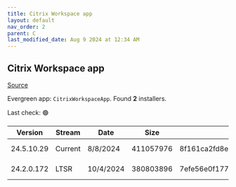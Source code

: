 ```yaml
---
title: Citrix Workspace app
layout: default
nav_order: 2
parent: C
last_modified_date: Aug 9 2024 at 12:34 AM
---
```


## Citrix Workspace app

[Source](https://www.citrix.com/downloads/workspace-app/)

Evergreen app: `CitrixWorkspaceApp`. Found **2** installers.

Last check: 🟢

| Version    | Stream  | Date      | Size      | Hash                                                             | URI                                                                                                                                                                                                            |
| ---------- | ------- | --------- | --------- | ---------------------------------------------------------------- | -------------------------------------------------------------------------------------------------------------------------------------------------------------------------------------------------------------- |
| 24.5.10.29 | Current | 8/8/2024  | 411057976 | 8f161ca2fd8e6b8911f730f1404baccbfe7a3e0db7416a07fe9de165fd39666e | [https://downloadplugins.citrix.com/ReceiverUpdates/Prod/Receiver/Win/CitrixWorkspaceApp24.5.10.29.exe](https://downloadplugins.citrix.com/ReceiverUpdates/Prod/Receiver/Win/CitrixWorkspaceApp24.5.10.29.exe) |
| 24.2.0.172 | LTSR    | 10/4/2024 | 380803896 | 7efe56e0f177cf9de336fa48daa8b6461080909fd37f7d550fd4f313221091b8 | [https://downloadplugins.citrix.com/ReceiverUpdates/Prod/Receiver/Win/CitrixWorkspaceApp24.2.0.172.exe](https://downloadplugins.citrix.com/ReceiverUpdates/Prod/Receiver/Win/CitrixWorkspaceApp24.2.0.172.exe) |
